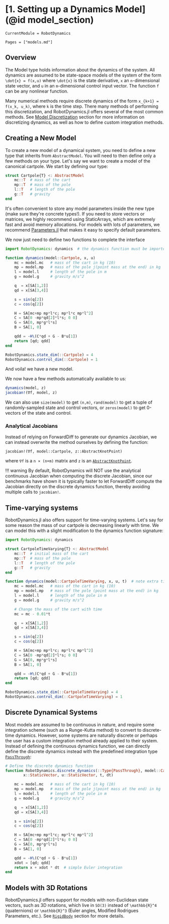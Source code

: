 # [1. Setting up a Dynamics Model](@id model_section)
```@meta
CurrentModule = RobotDynamics
```

```@contents
Pages = ["models.md"]
```
## Overview
The Model type holds information about the dynamics of the system.
All dynamics are assumed to be state-space models of the system of the form
``\dot{x} = f(x,u)`` where ``\dot{x}`` is the state derivative,
``x`` an ``n``-dimensional state vector, and ``u`` in an ``m``-dimensional control input vector.
The function ``f`` can be any nonlinear function.

Many numerical methods require discrete dynamics of the form
``x_{k+1} = f(x_k, u_k)``, where ``k`` is the time step.
There many methods of performing this discretization, and RobotDynamics.jl offers several of
the most common methods. See [Model Discretization](@ref) section for more information on
discretizing dynamics, as well as how to define custom integration methods.


## Creating a New Model
To create a new model of a dynamical system, you need to define a new type that inherits from `AbstractModel`. You will need to then define only a few methods on your type. Let's say we want to create a model of the canonical cartpole. We start by defining our type:
```julia
struct Cartpole{T} <: AbstractModel
    mc::T  # mass of the cart
    mp::T  # mass of the pole
    l::T   # length of the pole
    g::T   # gravity
end
```
It's often convenient to store any model parameters inside the new type (make sure they're concrete types!). If you need to store vectors or matrices, we highly recommend using StaticArrays, which are extremely fast and avoid memory allocations. For models with lots of parameters, we recommend [Parameters.jl](https://github.com/mauro3/Parameters.jl) that makes it easy to specify default parameters.

We now just need to define two functions to complete the interface
```julia
import RobotDynamics: dynamics  # the dynamics function must be imported

function dynamics(model::Cartpole, x, u)
    mc = model.mc   # mass of the cart in kg (10)
    mp = model.mp   # mass of the pole j(point mass at the end) in kg
    l = model.l     # length of the pole in m
    g = model.g     # gravity m/s^2

    q  = x[SA[1,2]]
    qd = x[SA[3,4]]

    s = sin(q[2])
    c = cos(q[2])

    H = SA[mc+mp mp*l*c; mp*l*c mp*l^2]
    C = SA[0 -mp*qd[2]*l*s; 0 0]
    G = SA[0, mp*g*l*s]
    B = SA[1, 0]

    qdd = -H\(C*qd + G - B*u[1])
    return [qd; qdd]
end

RobotDynamics.state_dim(::Cartpole) = 4
RobotDynamics.control_dim(::Cartpole) = 1
```

And voila! we have a new model.

We now have a few methods automatically available to us:
```julia
dynamics(model, z)
jacobian!(∇f, model, z)
```

We can also use `size(model)` to get `(n,m)`, `rand(model)` to get a tuple of randomly-sampled state and
control vectors, or `zeros(model)` to get 0-vectors of the state and control.

### Analytical Jacobians
Instead of relying on ForwardDiff to generate our dynamics Jacobian, we can instead overwrite
the method ourselves by defining the function:

```
jacobian!(∇f, model::Cartpole, z::AbstractKnotPoint)
```
where `∇f` is a `n × (n+m)` matrix and `z` is an [`AbstractKnotPoint`](@ref).

!!! warning
    By default, RobotDynamics will NOT use the analytical continuous Jacobian when computing
    the discrete Jacobian, since our benchmarks have shown it is typically faster to let
    ForwardDiff compute the Jacobian directly on the discrete dynamics function, thereby
    avoiding multiple calls to `jacobian!`.


## Time-varying systems
RobotDynamics.jl also offers support for time-varying systems. Let's say
for some reason the mass of our cartpole is decreasing linearly with time. We can model this
with a slight modification to the dynamics function signature:

```julia
import RobotDynamics: dynamics

struct CartpoleTimeVarying{T} <: AbstractModel
    mc::T  # initial mass of the cart
    mp::T  # mass of the pole
    l::T   # length of the pole
    g::T   # gravity
end

function dynamics(model::CartpoleTimeVarying, x, u, t)  # note extra time parameter
    mc = model.mc   # mass of the cart in kg (10)
    mp = model.mp   # mass of the pole (point mass at the end) in kg
    l = model.l     # length of the pole in m
    g = model.g     # gravity m/s^2

    # Change the mass of the cart with time
    mc = mc - 0.01*t

    q  = x[SA[1,2]]
    qd = x[SA[3,4]]

    s = sin(q[2])
    c = cos(q[2])

    H = SA[mc+mp mp*l*c; mp*l*c mp*l^2]
    C = SA[0 -mp*qd[2]*l*s; 0 0]
    G = SA[0, mp*g*l*s]
    B = SA[1, 0]

    qdd = -H\(C*qd + G - B*u[1])
    return [qd; qdd]
end

RobotDynamics.state_dim(::CartpoleTimeVarying) = 4
RobotDynamics.control_dim(::CartpoleTimeVarying) = 1
```

## Discrete Dynamical Systems
Most models are assumed to be continuous in nature, and require some integration scheme
(such as a Runge-Kutta method) to convert to discrete-time dynamics. However, some systems
are naturally discrete or perhaps the user has a custom integration method already applied
to their system. Instead of defining the continuous dynamics function, we can directly
define the discrete dynamics instead with the predefined integration type [`PassThrough`](@ref):

```julia
# Define the discrete dynamics function
function RobotDynamics.discrete_dynamics(::Type{PassThrough}, model::Cartpole,
        x::StaticVector, u::StaticVector, t, dt)

    mc = model.mc   # mass of the cart in kg (10)
    mp = model.mp   # mass of the pole j(point mass at the end) in kg
    l = model.l     # length of the pole in m
    g = model.g     # gravity m/s^2

    q  = x[SA[1,2]]
    qd = x[SA[3,4]]

    s = sin(q[2])
    c = cos(q[2])

    H = SA[mc+mp mp*l*c; mp*l*c mp*l^2]
    C = SA[0 -mp*qd[2]*l*s; 0 0]
    G = SA[0, mp*g*l*s]
    B = SA[1, 0]

    qdd = -H\(C*qd + G - B*u[1])
    xdot = [qd; qdd]
    return x + xdot * dt  # simple Euler integration
end
```

## Models with 3D Rotations
RobotDynamics.jl offers support for models with non-Euclidean state
vectors, such as 3D rotations, which live in ``SO(3)`` instead of ``\mathbb{R}^4`` (quaternions)
or ``\mathbb{R}^3`` (Euler angles, Modified Rodrigues Parameters, etc.). See [`RigidBody`](@ref)
section for more details.
